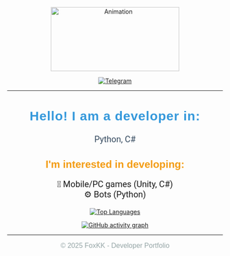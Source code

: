 <!-- Основная анимация -->
<div align="center">
  <img src="https://media2.giphy.com/media/bMyW51TS3QVVIPulMG/giphy.gif?cid=6c09b95287bj7rj2v93ecrn3166y6fah0res9fj1dqt6qkae&ep=v1_internal_gif_by_id&rid=giphy.gif&ct=g" alt="Animation" width="300" height="150">
</div>

<!-- Telegram кнопка -->
<p align="center">
  <a href="https://t.me/bioFoxKK">
    <img src="https://img.shields.io/badge/Telegram-Join%20Me!-1da1f2?style=for-the-badge&logo=telegram&logoColor=white" alt="Telegram">
  </a>
</p>

<hr>

<!-- Заголовок -->
<h2 align="center" style="font-family: 'Poppins', sans-serif; font-size: 30px; color: #3498db; font-weight: bold; letter-spacing: 1px;">
  Hello! I am a developer in:
</h2>

<!-- Языки разработки -->
<div align="center" style="font-size: 20px; font-family: 'Roboto', sans-serif; color: #34495e; margin-bottom: 20px;">
  Python, C#
</div>

<!-- Интересы -->
<h2 align="center" style="font-family: 'Montserrat', sans-serif; font-size: 24px; color: #f39c12; font-weight: bold; margin-bottom: 15px;">
  I'm interested in developing:
</h2>

<!-- Список интересов с иконками -->
<ul style="font-family: 'Roboto', sans-serif; font-size: 20px; text-align: center; list-style-type: none; padding: 0;">
  <li>📱 Mobile/PC games (Unity, C#)</li>
  <li>⚙️ Bots (Python)</li>
</ul>

<!-- Плашка с языками -->
<p align="center">
  <a href="https://github.com/anuraghazra/github-readme-stats">
    <img src="https://github-readme-stats.vercel.app/api/top-langs/?username=FoxikkS&layout=compact&theme=radical&hide_border=true&langs_count=6" alt="Top Languages" />
  </a>
</p>

<!-- Граф активности -->
<p align="center">
  <a href="https://github.com/ashutosh00710/github-readme-activity-graph">
    <img src="https://github-readme-activity-graph.vercel.app/graph?username=FoxikkS&bg_color=0d1117&color=79ff97&line=00ff00&point=79ff97&area=true&hide_border=true" alt="GitHub activity graph" />
  </a>
</p>

<!-- Footer -->
<hr>
<p align="center" style="font-family: 'Montserrat', sans-serif; font-size: 16px; color: #95a5a6;">
  © 2025 FoxKK - Developer Portfolio
</p>


